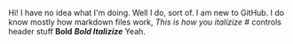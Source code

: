 Hi! I have no idea what I'm doing. Well I do, sort of. I am new to GitHub. I do know mostly how markdown files work, *This is how you italizize* # controls header stuff **Bold** ***Bold Italizize*** Yeah. 
